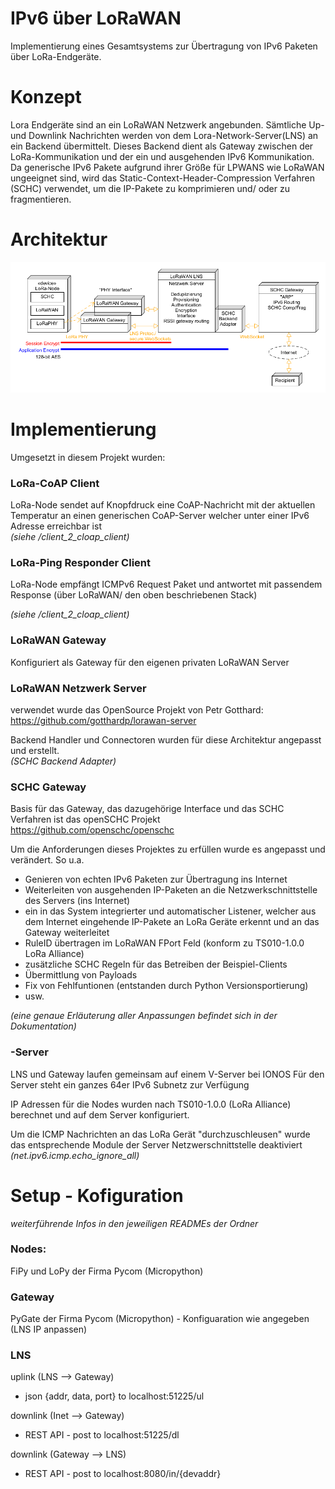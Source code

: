 IPv6 über LoRaWAN
===================

Implementierung eines Gesamtsystems zur Übertragung von IPv6 Paketen über LoRa-Endgeräte.

# Konzept
Lora Endgeräte sind an ein LoRaWAN Netzwerk angebunden.
Sämtliche Up- und Downlink Nachrichten werden von dem Lora-Network-Server(LNS) an ein Backend übermittelt.
Dieses Backend dient als Gateway zwischen der LoRa-Kommunikation und der ein und ausgehenden IPv6 Kommunikation.
Da generische IPv6 Pakete aufgrund ihrer Größe für LPWANS wie LoRaWAN ungeeignet sind, wird das Static-Context-Header-Compression Verfahren (SCHC) verwendet, um die IP-Pakete zu komprimieren und/ oder zu fragmentieren.


# Architektur
![Alt text](architektur2.png?raw=true "Architektur")


# Implementierung

Umgesetzt in diesem Projekt wurden:


### LoRa-CoAP Client
LoRa-Node sendet auf Knopfdruck eine CoAP-Nachricht mit der aktuellen Temperatur an einen generischen CoAP-Server welcher unter einer IPv6 Adresse erreichbar ist \
*(siehe /client_2_cloap_client)*

### LoRa-Ping Responder Client
LoRa-Node empfängt ICMPv6 Request Paket und antwortet mit passendem Response (über LoRaWAN/ den oben beschriebenen Stack) 

*(siehe /client_2_cloap_client)*

### LoRaWAN Gateway
Konfiguriert als Gateway für den eigenen privaten LoRaWAN Server

### LoRaWAN Netzwerk Server
verwendet wurde das OpenSource Projekt von Petr Gotthard:\
https://github.com/gotthardp/lorawan-server

Backend Handler und Connectoren wurden für diese Architektur angepasst und erstellt.\
*(SCHC Backend Adapter)*


### SCHC Gateway
Basis für das Gateway, das dazugehörige Interface und das SCHC Verfahren ist das openSCHC Projekt\
https://github.com/openschc/openschc

Um die Anforderungen dieses Projektes zu erfüllen wurde es angepasst und verändert. So u.a.
- Genieren von echten IPv6 Paketen zur Übertragung ins Internet
- Weiterleiten von ausgehenden IP-Paketen an die Netzwerkschnittstelle des Servers (ins Internet)
- ein in das System integrierter und automatischer Listener, welcher aus dem Internet eingehende IP-Pakete an LoRa Geräte erkennt und an das Gateway weiterleitet 
- RuleID übertragen im LoRaWAN FPort Feld (konform zu TS010-1.0.0 LoRa Alliance)
- zusätzliche SCHC Regeln für das Betreiben der Beispiel-Clients
- Übermittlung von Payloads
- Fix von Fehlfuntionen (entstanden durch Python Versionsportierung)
- usw.

*(eine genaue Erläuterung aller Anpassungen befindet sich in der Dokumentation)*

### -Server
LNS und Gateway laufen gemeinsam auf einem V-Server bei IONOS
Für den Server steht ein ganzes 64er IPv6 Subnetz zur Verfügung

IP Adressen für die Nodes wurden nach TS010-1.0.0 (LoRa Alliance) berechnet und auf dem Server konfiguriert.

Um die ICMP Nachrichten an das LoRa Gerät "durchzuschleusen" wurde das entsprechende Module der Server Netzwerschnittstelle deaktiviert\
*(net.ipv6.icmp.echo_ignore_all)*


# Setup - Kofiguration
*weiterführende Infos in den jeweiligen READMEs der Ordner*

### Nodes:
FiPy und LoPy der Firma Pycom (Micropython)

### Gateway
PyGate der Firma Pycom (Micropython) - Konfiguaration wie angegeben (LNS IP anpassen)

### LNS
uplink (LNS --> Gateway)
- json {addr, data, port} to localhost:51225/ul

downlink (Inet --> Gateway)
- REST API - post to localhost:51225/dl

downlink (Gateway --> LNS)
- REST API - post to localhost:8080/in/{devaddr}

